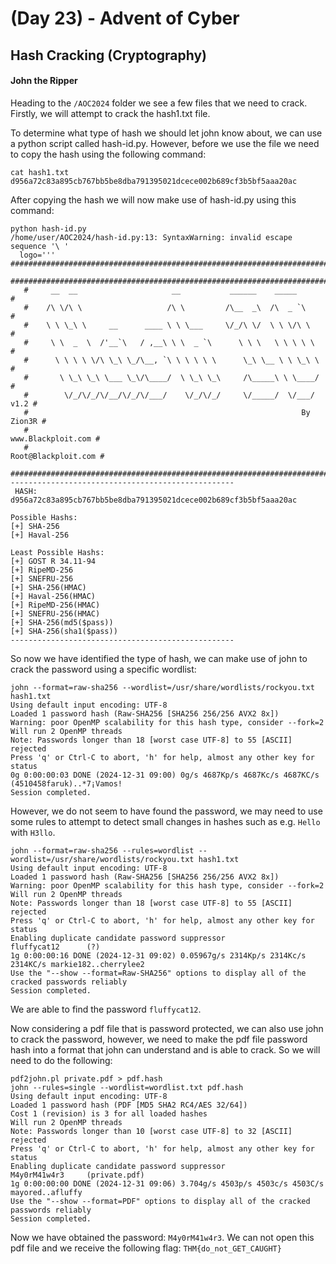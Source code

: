 # (Day 23) - Advent of Cyber

## Hash Cracking (Cryptography)

#### John the Ripper

Heading to the `/AOC2024` folder we see a few files that we need to crack.
Firstly, we will attempt to crack the hash1.txt file.

To determine what type of hash we should let john know about, we can use a python script called hash-id.py. However, before we use the file we need to copy the hash using the following command:

```
cat hash1.txt 
d956a72c83a895cb767bb5be8dba791395021dcece002b689cf3b5bf5aaa20ac
```

After copying the hash we will now make use of hash-id.py using this command:

```
python hash-id.py
/home/user/AOC2024/hash-id.py:13: SyntaxWarning: invalid escape sequence '\ '
  logo='''   #########################################################################
   #########################################################################
   #     __  __                     __           ______    _____           #
   #    /\ \/\ \                   /\ \         /\__  _\  /\  _ `\         #
   #    \ \ \_\ \     __      ____ \ \ \___     \/_/\ \/  \ \ \/\ \        #
   #     \ \  _  \  /'__`\   / ,__\ \ \  _ `\      \ \ \   \ \ \ \ \       #
   #      \ \ \ \ \/\ \_\ \_/\__, `\ \ \ \ \ \      \_\ \__ \ \ \_\ \      #
   #       \ \_\ \_\ \___ \_\/\____/  \ \_\ \_\     /\_____\ \ \____/      #
   #        \/_/\/_/\/__/\/_/\/___/    \/_/\/_/     \/_____/  \/___/  v1.2 #
   #                                                             By Zion3R #
   #                                                    www.Blackploit.com #
   #                                                   Root@Blackploit.com #
   #########################################################################
--------------------------------------------------
 HASH: d956a72c83a895cb767bb5be8dba791395021dcece002b689cf3b5bf5aaa20ac

Possible Hashs:
[+] SHA-256
[+] Haval-256

Least Possible Hashs:
[+] GOST R 34.11-94
[+] RipeMD-256
[+] SNEFRU-256
[+] SHA-256(HMAC)
[+] Haval-256(HMAC)
[+] RipeMD-256(HMAC)
[+] SNEFRU-256(HMAC)
[+] SHA-256(md5($pass))
[+] SHA-256(sha1($pass))
--------------------------------------------------
```

So now we have identified the type of hash, we can make use of john to crack the password using a specific wordlist:

```
john --format=raw-sha256 --wordlist=/usr/share/wordlists/rockyou.txt hash1.txt
Using default input encoding: UTF-8
Loaded 1 password hash (Raw-SHA256 [SHA256 256/256 AVX2 8x])
Warning: poor OpenMP scalability for this hash type, consider --fork=2
Will run 2 OpenMP threads
Note: Passwords longer than 18 [worst case UTF-8] to 55 [ASCII] rejected
Press 'q' or Ctrl-C to abort, 'h' for help, almost any other key for status
0g 0:00:00:03 DONE (2024-12-31 09:00) 0g/s 4687Kp/s 4687Kc/s 4687KC/s (4510458faruk)..*7¡Vamos!
Session completed. 
```

However, we do not seem to have found the password, we may need to use some rules to attempt to detect small changes in hashes such as e.g. `Hello` with `H3llo`. 

```
john --format=raw-sha256 --rules=wordlist --wordlist=/usr/share/wordlists/rockyou.txt hash1.txt
Using default input encoding: UTF-8
Loaded 1 password hash (Raw-SHA256 [SHA256 256/256 AVX2 8x])
Warning: poor OpenMP scalability for this hash type, consider --fork=2
Will run 2 OpenMP threads
Note: Passwords longer than 18 [worst case UTF-8] to 55 [ASCII] rejected
Press 'q' or Ctrl-C to abort, 'h' for help, almost any other key for status
Enabling duplicate candidate password suppressor
fluffycat12      (?)     
1g 0:00:00:16 DONE (2024-12-31 09:02) 0.05967g/s 2314Kp/s 2314Kc/s 2314KC/s markie182..cherrylee2
Use the "--show --format=Raw-SHA256" options to display all of the cracked passwords reliably
Session completed. 
```

We are able to find the password `fluffycat12`.

Now considering a pdf file that is password protected, we can also use john to crack the password, however, we need to make the pdf file password hash into a format that john can understand and is able to crack. So we will need to do the following:

```
pdf2john.pl private.pdf > pdf.hash
john --rules=single --wordlist=wordlist.txt pdf.hash
Using default input encoding: UTF-8
Loaded 1 password hash (PDF [MD5 SHA2 RC4/AES 32/64])
Cost 1 (revision) is 3 for all loaded hashes
Will run 2 OpenMP threads
Note: Passwords longer than 10 [worst case UTF-8] to 32 [ASCII] rejected
Press 'q' or Ctrl-C to abort, 'h' for help, almost any other key for status
Enabling duplicate candidate password suppressor
M4y0rM41w4r3     (private.pdf)     
1g 0:00:00:00 DONE (2024-12-31 09:06) 3.704g/s 4503p/s 4503c/s 4503C/s mayored..afluffy
Use the "--show --format=PDF" options to display all of the cracked passwords reliably
Session completed. 
```

Now we have obtained the password: `M4y0rM41w4r3`. We can not open this pdf file and we receive the following flag: `THM{do_not_GET_CAUGHT}`
